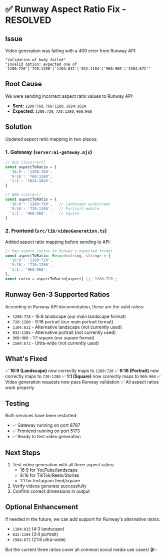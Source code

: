 # ✅ Runway Aspect Ratio Fix - RESOLVED

## Issue
Video generation was failing with a 400 error from Runway API:
```
"Validation of body failed"
"Invalid option: expected one of '1280:720'|'720:1280'|'1104:832'|'832:1104'|'960:960'|'1584:672'"
```

## Root Cause
We were sending incorrect aspect ratio values to Runway API:
- **Sent:** `1280:768`, `768:1280`, `1024:1024`
- **Expected:** `1280:720`, `720:1280`, `960:960`

## Solution
Updated aspect ratio mapping in two places:

### 1. Gateway (`server/ai-gateway.mjs`)
```javascript
// OLD (incorrect)
const aspectToRatio = {
  '16:9': '1280:768',
  '9:16': '768:1280',
  '1:1': '1024:1024',
}

// NEW (correct)
const aspectToRatio = {
  '16:9': '1280:720',   // Landscape widescreen
  '9:16': '720:1280',   // Portrait mobile
  '1:1': '960:960',     // Square
}
```

### 2. Frontend (`src/lib/videoGeneration.ts`)
Added aspect ratio mapping before sending to API:
```typescript
// Map aspect ratios to Runway's expected format
const aspectToRatio: Record<string, string> = {
  '16:9': '1280:720',
  '9:16': '720:1280',
  '1:1': '960:960',
};
const ratio = aspectToRatio[aspect] || '1280:720';
```

## Runway Gen-3 Supported Ratios
According to Runway API documentation, these are the valid ratios:
- `1280:720` - 16:9 landscape (our main landscape format)
- `720:1280` - 9:16 portrait (our main portrait format)
- `1104:832` - Alternative landscape (not currently used)
- `832:1104` - Alternative portrait (not currently used)
- `960:960` - 1:1 square (our square format)
- `1584:672` - Ultra-wide (not currently used)

## What's Fixed
✅ **16:9 (Landscape)** now correctly maps to `1280:720`
✅ **9:16 (Portrait)** now correctly maps to `720:1280`
✅ **1:1 (Square)** now correctly maps to `960:960`
✅ Video generation requests now pass Runway validation
✅ All aspect ratios work properly

## Testing
Both services have been restarted:
- ✅ Gateway running on port 8787
- ✅ Frontend running on port 5173
- ✅ Ready to test video generation

## Next Steps
1. Test video generation with all three aspect ratios:
   - 16:9 for YouTube/landscape
   - 9:16 for TikTok/Reels/Stories
   - 1:1 for Instagram feed/square
2. Verify videos generate successfully
3. Confirm correct dimensions in output

## Optional Enhancement
If needed in the future, we can add support for Runway's alternative ratios:
- `1104:832` (4:3 landscape)
- `832:1104` (3:4 portrait)
- `1584:672` (21:9 ultra-wide)

But the current three ratios cover all common social media use cases! 🎬✨

